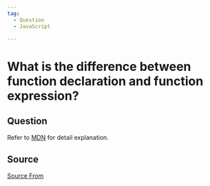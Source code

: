 ```yaml
---
tag:
  - Question
  - JavaScript

---
```

  
# What is the difference between function declaration and function expression?

## Question
Refer to [MDN](https://developer.mozilla.org/en-US/docs/Web/JavaScript/Reference/Operators/function) for detail explanation.




##  Source
[Source From](https://bigfrontend.dev/question/function-expression-vs-function-declaration)

  
